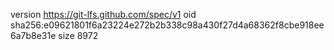 version https://git-lfs.github.com/spec/v1
oid sha256:e09621801f6a23224e272b2b338c98a430f27d4a68362f8cbe918ee6a7b8e31e
size 8972
